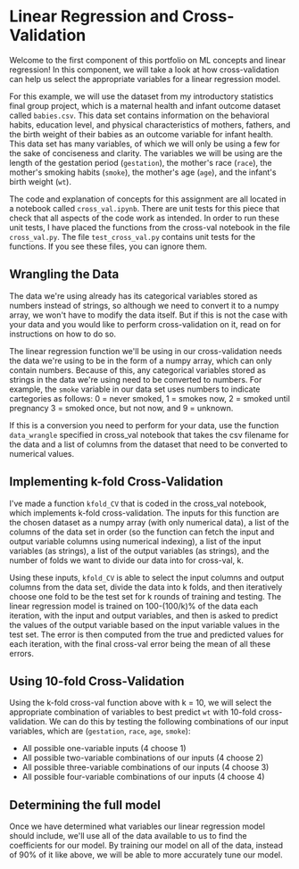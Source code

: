 # Linear Regression and Cross-Validation

Welcome to the first component of this portfolio on ML concepts and linear regression!
In this component, we will take a look at how cross-validation can help us select the 
appropriate variables for a linear regression model.

For this example, we will use the dataset from my introductory statistics
final group project, which is a maternal health and infant outcome dataset 
called `babies.csv`. This data set contains information on the behavioral habits,
education level, and physical characteristics of mothers, fathers, and the 
birth weight of their babies as an outcome variable for infant health. 
This data set has many variables, of which we will only be using a few
for the sake of conciseness and clarity. The variables we will be using
are the length of the gestation period (`gestation`), the mother's 
race (`race`), the mother's smoking habits (`smoke`), the mother's age (`age`),
and the infant's birth weight (`wt`). 

The code and explanation of concepts for this assignment are
all located in a notebook called `cross_val.ipynb`. 
There are unit tests for this piece that check that all aspects of the
code work as intended. In order to run these unit tests,
I have placed the functions from the cross-val notebook in the 
file `cross_val.py`. The file `test_cross_val.py` contains unit tests for 
the functions. If you see these files, you can ignore them.

## Wrangling the Data

The data we're using already has its categorical variables stored as numbers
instead of strings, so although we need to convert it to a numpy array, we 
won't have to modify the data itself. But if this is not the case with your 
data and you would like to perform cross-validation on it, read on for instructions
on how to do so.

The linear regression function we'll be using in our cross-validation
needs the data we're using to be in the form of a numpy array, which 
can only contain numbers. Because of this, any categorical variables 
stored as strings in the data we're using need to be converted to numbers.
For example, the `smoke` variable in our data set uses numbers to indicate
cartegories as follows: 0 = never smoked, 1 = smokes now, 2 = smoked until pregnancy
3 = smoked once, but not now, and 9 = unknown.

If this is a conversion you need to perform for your data,
use the function `data_wrangle` specified in cross_val notebook that 
takes the csv filename for the data and a list of columns from the dataset 
that need to be converted to numerical values.

## Implementing k-fold Cross-Validation

I've made a function `kfold_CV` that is coded in the cross_val notebook, which implements k-fold 
cross-validation. The inputs for this function are the chosen dataset as a numpy
array (with only numerical data), a list of the columns of the data set in order (so 
the function can fetch the input and output variable columns using numerical indexing),
a list of the input variables (as strings), a list of the output variables (as strings),
and the number of folds we want to divide our data into for cross-val, k.

Using these inputs, `kfold_CV` is able to select the input columns
and output columns from the data set, divide the data into k folds,
and then iteratively choose one fold to be the test set for k rounds of
training and testing. The linear regression model is trained on 100-(100/k)% of the 
data each iteration, with the input and output variables, and then is asked to 
predict the values of the output variable based on the input variable values in the
test set. The error is then computed from the true and predicted values for each iteration,
with the final cross-val error being the mean of all these errors.

## Using 10-fold Cross-Validation

Using the k-fold cross-val function above with k = 10, we will select the appropriate
combination of variables to best predict `wt` with 10-fold cross-validation. 
We can do this by testing the following combinations of our input variables, 
which are (`gestation`, `race`, `age`, `smoke`):

* All possible one-variable inputs (4 choose 1)
* All possible two-variable combinations of our inputs (4 choose 2)
* All possible three-variable combinations of our inputs (4 choose 3)
* All possible four-variable combinations of our inputs (4 choose 4)

## Determining the full model

Once we have determined what variables our linear regression model 
should include, we'll use all of the data available to us to find
the coefficients for our model. By training our model on all of the data,
instead of 90% of it like above, we will be able to more accurately tune 
our model.
